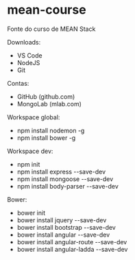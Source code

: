 # mean-course
Fonte do curso de MEAN Stack

Downloads:
- VS Code
- NodeJS
- Git

Contas:
- GitHub (github.com)
- MongoLab (mlab.com)

Workspace global:
- npm install nodemon -g
- npm install bower -g

Workspace dev:
- npm init
- npm install express --save-dev
- npm install mongoose --save-dev
- npm install body-parser --save-dev

Bower:
- bower init
- bower install jquery --save-dev
- bower install bootstrap --save-dev
- bower install angular --save-dev
- bower install angular-route --save-dev
- bower install angular-ladda --save-dev
